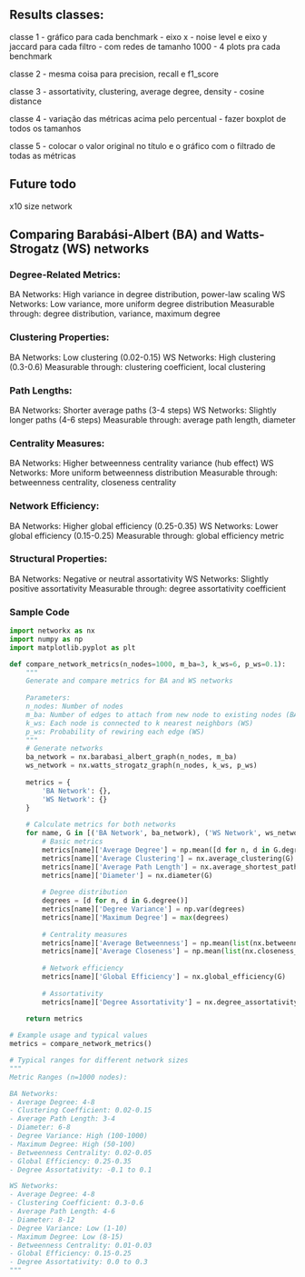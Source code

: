 ## Results classes:
classe 1 - gráfico para cada benchmark - eixo x - noise level e eixo y jaccard para cada filtro - com redes de tamanho 1000 - 4 plots pra cada benchmark

classe 2 - mesma coisa para precision, recall e f1_score

classe 3 - assortativity, clustering, average degree, density - cosine distance

classe 4 - variação das métricas acima pelo percentual - fazer boxplot de todos os tamanhos

classe 5 - colocar o valor original no título e o gráfico com o filtrado de todas as métricas

## Future todo
x10 size network

## Comparing Barabási-Albert (BA) and Watts-Strogatz (WS) networks


### Degree-Related Metrics:

BA Networks: High variance in degree distribution, power-law scaling
WS Networks: Low variance, more uniform degree distribution
Measurable through: degree distribution, variance, maximum degree


### Clustering Properties:

BA Networks: Low clustering (0.02-0.15)
WS Networks: High clustering (0.3-0.6)
Measurable through: clustering coefficient, local clustering


### Path Lengths:

BA Networks: Shorter average paths (3-4 steps)
WS Networks: Slightly longer paths (4-6 steps)
Measurable through: average path length, diameter


### Centrality Measures:

BA Networks: Higher betweenness centrality variance (hub effect)
WS Networks: More uniform betweenness distribution
Measurable through: betweenness centrality, closeness centrality


### Network Efficiency:

BA Networks: Higher global efficiency (0.25-0.35)
WS Networks: Lower global efficiency (0.15-0.25)
Measurable through: global efficiency metric


### Structural Properties:

BA Networks: Negative or neutral assortativity
WS Networks: Slightly positive assortativity
Measurable through: degree assortativity coefficient

### Sample Code

```python
import networkx as nx
import numpy as np
import matplotlib.pyplot as plt

def compare_network_metrics(n_nodes=1000, m_ba=3, k_ws=6, p_ws=0.1):
    """
    Generate and compare metrics for BA and WS networks
    
    Parameters:
    n_nodes: Number of nodes
    m_ba: Number of edges to attach from new node to existing nodes (BA)
    k_ws: Each node is connected to k nearest neighbors (WS)
    p_ws: Probability of rewiring each edge (WS)
    """
    # Generate networks
    ba_network = nx.barabasi_albert_graph(n_nodes, m_ba)
    ws_network = nx.watts_strogatz_graph(n_nodes, k_ws, p_ws)
    
    metrics = {
        'BA Network': {},
        'WS Network': {}
    }
    
    # Calculate metrics for both networks
    for name, G in [('BA Network', ba_network), ('WS Network', ws_network)]:
        # Basic metrics
        metrics[name]['Average Degree'] = np.mean([d for n, d in G.degree()])
        metrics[name]['Average Clustering'] = nx.average_clustering(G)
        metrics[name]['Average Path Length'] = nx.average_shortest_path_length(G)
        metrics[name]['Diameter'] = nx.diameter(G)
        
        # Degree distribution
        degrees = [d for n, d in G.degree()]
        metrics[name]['Degree Variance'] = np.var(degrees)
        metrics[name]['Maximum Degree'] = max(degrees)
        
        # Centrality measures
        metrics[name]['Average Betweenness'] = np.mean(list(nx.betweenness_centrality(G).values()))
        metrics[name]['Average Closeness'] = np.mean(list(nx.closeness_centrality(G).values()))
        
        # Network efficiency
        metrics[name]['Global Efficiency'] = nx.global_efficiency(G)
        
        # Assortativity
        metrics[name]['Degree Assortativity'] = nx.degree_assortativity_coefficient(G)
    
    return metrics

# Example usage and typical values
metrics = compare_network_metrics()

# Typical ranges for different network sizes
"""
Metric Ranges (n=1000 nodes):

BA Networks:
- Average Degree: 4-8
- Clustering Coefficient: 0.02-0.15
- Average Path Length: 3-4
- Diameter: 6-8
- Degree Variance: High (100-1000)
- Maximum Degree: High (50-100)
- Betweenness Centrality: 0.02-0.05
- Global Efficiency: 0.25-0.35
- Degree Assortativity: -0.1 to 0.1

WS Networks:
- Average Degree: 4-8
- Clustering Coefficient: 0.3-0.6
- Average Path Length: 4-6
- Diameter: 8-12
- Degree Variance: Low (1-10)
- Maximum Degree: Low (8-15)
- Betweenness Centrality: 0.01-0.03
- Global Efficiency: 0.15-0.25
- Degree Assortativity: 0.0 to 0.3
"""
```
